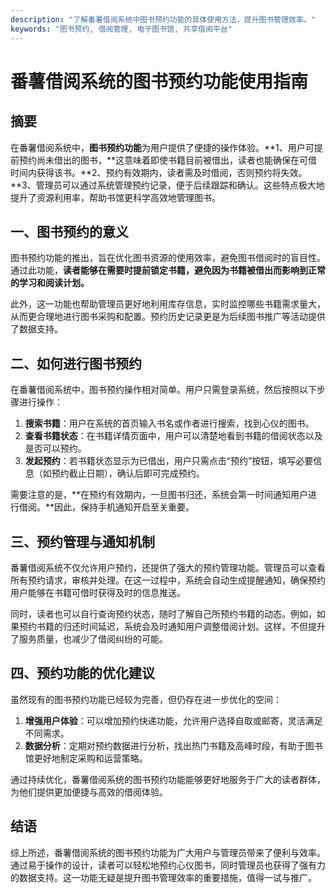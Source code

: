 ```yaml
---
description: "了解番薯借阅系统中图书预约功能的具体使用方法，提升图书管理效率。"
keywords: "图书预约, 借阅管理, 电子图书馆, 共享借阅平台"
---
```

# 番薯借阅系统的图书预约功能使用指南

## 摘要
在番薯借阅系统中，**图书预约功能**为用户提供了便捷的操作体验。**1、用户可提前预约尚未借出的图书，**这意味着即使书籍目前被借出，读者也能确保在可借时间内获得该书。**2、预约有效期内，读者需及时借阅，否则预约将失效。**3、管理员可以通过系统管理预约记录，便于后续跟踪和确认。这些特点极大地提升了资源利用率，帮助书馆更科学高效地管理图书。

## 一、图书预约的意义 
图书预约功能的推出，旨在优化图书资源的使用效率，避免图书借阅时的盲目性。通过此功能，**读者能够在需要时提前锁定书籍，避免因为书籍被借出而影响到正常的学习和阅读计划。** 

此外，这一功能也帮助管理员更好地利用库存信息，实时监控哪些书籍需求量大，从而更合理地进行图书采购和配置。预约历史记录更是为后续图书推广等活动提供了数据支持。

## 二、如何进行图书预约 
在番薯借阅系统中，图书预约操作相对简单。用户只需登录系统，然后按照以下步骤进行操作：

1. **搜索书籍**：用户在系统的首页输入书名或作者进行搜索，找到心仪的图书。
2. **查看书籍状态**：在书籍详情页面中，用户可以清楚地看到书籍的借阅状态以及是否可以预约。
3. **发起预约**：若书籍状态显示为已借出，用户只需点击“预约”按钮，填写必要信息（如预约截止日期），确认后即可完成预约。

需要注意的是，**在预约有效期内，一旦图书归还，系统会第一时间通知用户进行借阅。**因此，保持手机通知开启至关重要。

## 三、预约管理与通知机制 
番薯借阅系统不仅允许用户预约，还提供了强大的预约管理功能。管理员可以查看所有预约请求，审核并处理。在这一过程中，系统会自动生成提醒通知，确保预约用户能够在书籍可借时获得及时的信息推送。

同时，读者也可以自行查询预约状态，随时了解自己所预约书籍的动态。例如，如果预约书籍的归还时间延迟，系统会及时通知用户调整借阅计划。这样，不但提升了服务质量，也减少了借阅纠纷的可能。

## 四、预约功能的优化建议 
虽然现有的图书预约功能已经较为完善，但仍存在进一步优化的空间：

1. **增强用户体验**：可以增加预约快递功能，允许用户选择自取或邮寄，灵活满足不同需求。
2. **数据分析**：定期对预约数据进行分析，找出热门书籍及高峰时段，有助于图书馆更好地制定采购和运营策略。

通过持续优化，番薯借阅系统的图书预约功能能够更好地服务于广大的读者群体，为他们提供更加便捷与高效的借阅体验。 

## 结语
综上所述，番薯借阅系统的图书预约功能为广大用户与管理员带来了便利与效率。通过易于操作的设计，读者可以轻松地预约心仪图书，同时管理员也获得了强有力的数据支持。这一功能无疑是提升图书管理效率的重要措施，值得一试与推广。
